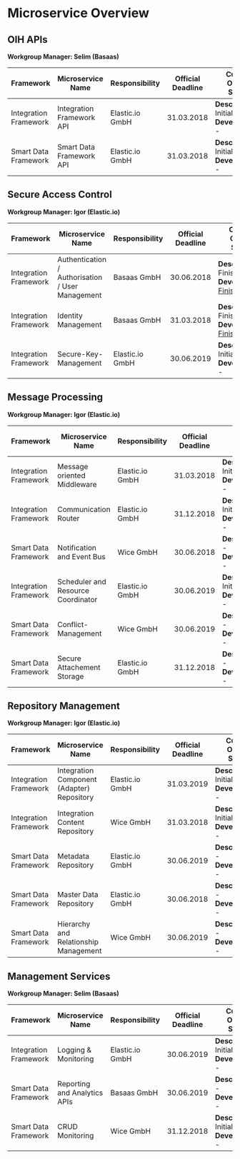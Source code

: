 # Microservice Overview

## OIH APIs
**Workgroup Manager: Selim (Basaas)**

|Framework|Microservice Name|Responsibility|Official Deadline|Current Overall Status|Link to documentation|
|---|---|---|---|---|---|
|Integration Framework|Integration Framework API|Elastic.io GmbH|31.03.2018|**Description:** Initial <br> **Development:** -|- [OIH APIs](/OihAPIs/README.md)|
|Smart Data Framework|Smart Data Framework API|Elastic.io GmbH|31.03.2018|**Description:** Initial <br> **Development:** -|- [YAML file for swagger documentation](/SmartDataFramework/oih-sdf-api-0.0.1.yaml)|

## Secure Access Control
**Workgroup Manager: Igor (Elastic.io)**

|Framework|Microservice Name|Responsibility|Official Deadline|Current Overall Status|Link to documentation|
|---|---|---|---|---|---|
|Integration Framework|Authentication / Authorisation / User Management|Basaas GmbH|30.06.2018|**Description:** Finished <br> **Development:** [Finished](https://github.com/openintegrationhub/IAM)|- [ApiGateway](/SecureAccessControl/ApiGateway.md) <br> - [AccessControlManagement](/SecureAccessControl/AccessControlManagement.md) <br> - [AuthenticationAuthorisation](/SecureAccessControl/AuthenticationAuthorisationFlow.md) <br>|
|Integration Framework|Identity Management|Basaas GmbH|31.03.2018|**Description:** Finished <br> **Development:** [Finished](https://github.com/openintegrationhub/IAM)|- [IAMConcept](/SecureAccessControl/IAMConcept.md) <br> - [Identity Management](/SecureAccessControl/IdentityManagement.md)|
|Integration Framework|Secure-Key-Management|Elastic.io GmbH|30.06.2019|**Description:** Initial <br> **Development:** -|- [Secure-Key-Management](/SecureAccessControl/SecureKeyManagement.md)|

## Message Processing
**Workgroup Manager: Igor (Elastic.io)**

|Framework|Microservice Name|Responsibility|Official Deadline|Current Overall Status|Link to documentation|
|---|---|---|---|---|---|
|Integration Framework|Message oriented Middleware|Elastic.io GmbH|31.03.2018|**Description:** Initial <br> **Development:** -|- [MessageOrientedMiddleware](/MessageProcessing/MessageOrientedMiddleware.md)|
|Integration Framework|Communication Router|Elastic.io GmbH|31.12.2018|**Description:** Initial <br> **Development:** -|- [CommunicationRouter](/MessageProcessing/CommunicationRouter.md)|
|Smart Data Framework|Notification and Event Bus|Wice GmbH|30.06.2018|**Description:** - <br> **Development:** -|-|
|Integration Framework|Scheduler and Resource Coordinator|Elastic.io GmbH|30.06.2019|**Description:** Initial <br> **Development:** -|- [Scheduler and Resource Coordinator](/MessageProcessing/SchedulerResourceCoordinator.md)|
|Smart Data Framework|Conflict-Management|Wice GmbH|30.06.2019|**Description:** - <br> **Development:** -|-|
|Smart Data Framework|Secure Attachement Storage|Elastic.io GmbH|31.12.2018|**Description:** - <br> **Development:** -|-|

## Repository Management
**Workgroup Manager: Igor (Elastic.io)**

|Framework|Microservice Name|Responsibility|Official Deadline|Current Overall Status|Link to documentation|
|---|---|---|---|---|---|
|Integration Framework|Integration Component (Adapter) Repository|Elastic.io GmbH|31.03.2019|**Description:** Initial <br> **Development:** -|- [IntegrationComponentRepository](/RepositoryManagement/IntegrationComponentRepository.md)|
|Integration Framework|Integration Content Repository|Wice GmbH|31.03.2018|**Description:** Initial <br> **Development:** -|- [IntegrationContentRepository](/RepositoryManagement/IntegrationContentRepository.md)|
|Smart Data Framework|Metadata Repository|Elastic.io GmbH|30.06.2019|**Description:** - <br> **Development:** -|-|
|Smart Data Framework|Master Data Repository|Elastic.io GmbH|30.06.2018|**Description:** - <br> **Development:** -|-|
|Smart Data Framework|Hierarchy and Relationship Management|Wice GmbH|30.06.2019|**Description:** - <br> **Development:** -|-|

## Management Services
**Workgroup Manager: Selim (Basaas)**

|Framework|Microservice Name|Responsibility|Official Deadline|Current Overall Status|Link to documentation|
|---|---|---|---|---|---|
|Integration Framework|Logging & Monitoring|Elastic.io GmbH|30.06.2019|**Description:** Initial <br> **Development:** -|- [Logging and Monitoring](/ManagementServices/LoggingMonitoring.md)|
|Smart Data Framework|Reporting and Analytics APIs|Basaas GmbH|30.06.2019|**Description:** - <br> **Development:** -|-|
|Smart Data Framework|CRUD Monitoring|Wice GmbH|31.12.2018|**Description:** Initial <br> **Development:** -|- [CRUD Monitoring](ManagementServices/CRUDMonitoring.md)|
